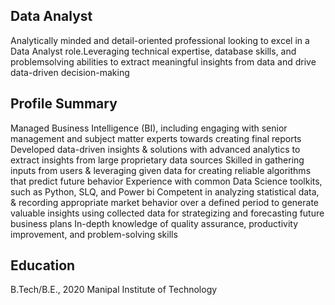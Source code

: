 ## Data Analyst
Analytically minded and detail-oriented professional
looking to excel in a Data Analyst role.Leveraging
technical expertise, database skills, and problemsolving
abilities to extract meaningful insights from
data and drive data-driven decision-making

## Profile Summary
Managed Business Intelligence (BI), including
engaging with senior management and subject matter
experts towards creating final reports
Developed data-driven insights & solutions with
advanced analytics to extract insights from large
proprietary data sources
Skilled in gathering inputs from users & leveraging
given data for creating reliable algorithms that predict
future behavior
Experience with common Data Science toolkits, such
as Python, SLQ, and Power bi
Competent in analyzing statistical data, & recording
appropriate market behavior over a defined period to
generate valuable insights using collected data for
strategizing and forecasting future business plans
In-depth knowledge of quality assurance, productivity
improvement, and problem-solving skills

## Education
B.Tech/B.E., 2020
Manipal Institute of Technology
